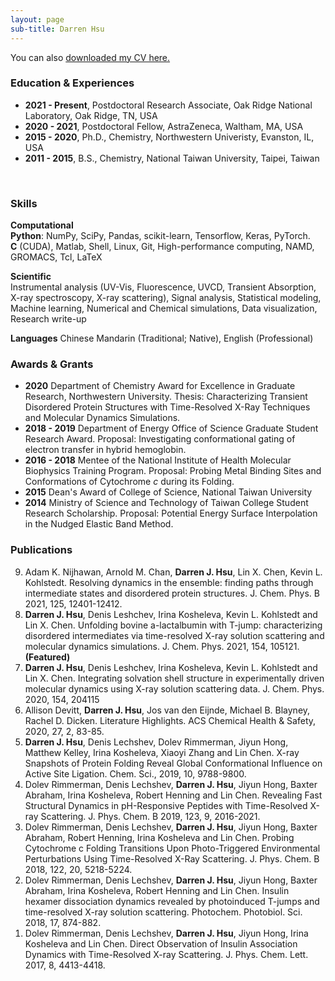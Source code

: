 ```yaml
---
layout: page
sub-title: Darren Hsu
---
```


You can also [downloaded my CV here.](./assets/files/DarrenHsu_CV.pdf)


### Education & Experiences

- **2021 - Present**, Postdoctoral Research Associate, Oak Ridge National Laboratory, Oak Ridge, TN, USA
- **2020 - 2021**, Postdoctoral Fellow, AstraZeneca, Waltham, MA, USA
- **2015 - 2020**, Ph.D., Chemistry, Northwestern Univeristy, Evanston, IL, USA
- **2011 - 2015**, B.S., Chemistry, National Taiwan University, Taipei, Taiwan

<br/>

### Skills

**Computational**  
**Python**: NumPy, SciPy, Pandas, scikit-learn, Tensorflow, Keras, PyTorch.  
**C** (CUDA), Matlab, Shell, Linux, Git, High-performance computing, NAMD, GROMACS, Tcl, LaTeX  
  
**Scientific**  
Instrumental analysis (UV-Vis, Fluorescence, UVCD, Transient Absorption, X-ray spectroscopy, X-ray scattering), Signal analysis, Statistical modeling, Machine learning, Numerical and Chemical simulations, Data visualization, Research write-up
  
**Languages**
Chinese Mandarin (Traditional; Native), English (Professional)


### Awards & Grants

- **2020** Department of Chemistry Award for Excellence in Graduate Research, Northwestern University. Thesis: Characterizing Transient Disordered Protein Structures with Time-Resolved X-Ray Techniques and Molecular Dynamics Simulations.
- **2018 - 2019** Department of Energy Office of Science Graduate Student Research Award.
  Proposal: Investigating conformational gating of electron transfer in hybrid hemoglobin.
- **2016 - 2018** Mentee of the National Institute of Health Molecular Biophysics Training Program. Proposal: Probing Metal Binding Sites and Conformations of Cytochrome *c* during its Folding.
- **2015** Dean's Award of College of Science, National Taiwan University
- **2014** Ministry of Science and Technology of Taiwan College Student Research Scholarship. Proposal: Potential Energy Surface Interpolation in the Nudged Elastic Band Method.



### Publications

<ol reversed>
  <li>Adam K. Nijhawan, Arnold M. Chan, <strong>Darren J. Hsu</strong>, Lin X. Chen, Kevin L. Kohlstedt.  Resolving dynamics in the ensemble: finding paths through intermediate states and disordered protein structures. J. Chem. Phys. B 2021, 125, 12401-12412.</li> 
  <li><strong>Darren J. Hsu</strong>, Denis Leshchev, Irina Kosheleva, Kevin L. Kohlstedt and Lin X. Chen.  Unfolding bovine a-lactalbumin with T-jump: characterizing disordered intermediates via time-resolved X-ray solution scattering and molecular dynamics simulations. J. Chem. Phys. 2021, 154, 105121. <strong>(Featured)</strong></li>
  <li><strong>Darren J. Hsu</strong>, Denis Leshchev, Irina Kosheleva, Kevin L. Kohlstedt and Lin X. Chen.  Integrating solvation shell structure in experimentally driven molecular dynamics using X-ray solution scattering data. J. Chem. Phys. 2020, 154, 204115</li>
  <li>Allison Devitt, <strong>Darren J. Hsu</strong>, Jos van den Eijnde, Michael B. Blayney, Rachel D. Dicken.  Literature Highlights. ACS Chemical Health & Safety, 2020, 27, 2, 83-85. </li>
  <li><strong>Darren J. Hsu</strong>, Denis Lechshev, Dolev Rimmerman, Jiyun Hong, Matthew Kelley, Irina Kosheleva, Xiaoyi Zhang and Lin Chen.  X-ray Snapshots of Protein Folding Reveal Global Conformational Influence on Active Site Ligation. Chem. Sci., 2019, 10, 9788-9800.</li>
  <li>Dolev Rimmerman, Denis Lechshev, <strong>Darren J. Hsu</strong>, Jiyun Hong, Baxter Abraham, Irina Kosheleva, Robert Henning and Lin Chen.  Revealing Fast Structural Dynamics in pH-Responsive Peptides with Time-Resolved X-ray Scattering. J. Phys. Chem. B 2019, 123, 9, 2016-2021.</li>
  <li>Dolev Rimmerman, Denis Lechshev, <strong>Darren J. Hsu</strong>, Jiyun Hong, Baxter Abraham, Robert Henning, Irina Kosheleva and Lin Chen.  Probing Cytochrome c Folding Transitions Upon Photo-Triggered Environmental Perturbations Using Time-Resolved X-Ray Scattering. J. Phys. Chem. B 2018, 122, 20, 5218-5224.</li>
  <li>Dolev Rimmerman, Denis Lechshev, <strong>Darren J. Hsu</strong>, Jiyun Hong, Baxter Abraham, Irina Kosheleva, Robert Henning and Lin Chen.  Insulin hexamer dissociation dynamics revealed by photoinduced T-jumps and time-resolved X-ray solution scattering. Photochem. Photobiol. Sci. 2018, 17, 874-882.</li>
  <li>Dolev Rimmerman, Denis Lechshev, <strong>Darren J. Hsu</strong>, Jiyun Hong, Irina Kosheleva and Lin Chen.  Direct Observation of Insulin Association Dynamics with Time-Resolved X-ray Scattering. J. Phys. Chem. Lett. 2017, 8, 4413-4418.</li>
</ol>

